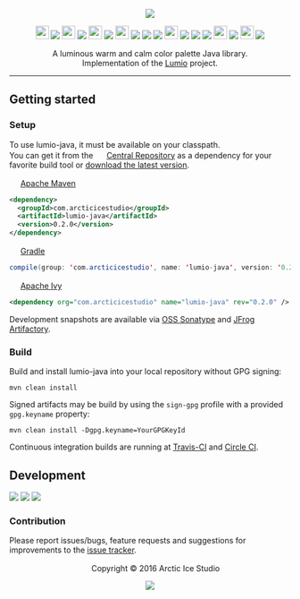 <p align="center"><img src="https://cdn.rawgit.com/arcticicestudio/nord-java/develop/src/main/assets/lumio-java-banner.svg"/></p>

<p align="center"><img src="https://cdn.travis-ci.org/images/favicon-c566132d45ab1a9bcae64d8d90e4378a.svg" width=24 height=24/> <a href="https://travis-ci.org/arcticicestudio/lumio-java"><img src="https://img.shields.io/travis/arcticicestudio/lumio-java/develop.svg"/></a> <img src="https://circleci.com/favicon.ico" width=24 height=24/> <a href="https://circleci.com/gh/arcticicestudio/lumio-java"><img src="https://circleci.com/gh/arcticicestudio/lumio-java.svg?style=shield&circle-token=d78caf88ab11057bb5fa096c1fded5353591c566"/></a> <img src="https://codecov.io/favicon.ico" width=24 height=24/> <a href="https://codecov.io/gh/arcticicestudio/lumio-java"><img src="https://codecov.io/gh/arcticicestudio/lumio-java/branch/develop/graph/badge.svg"/></a> <img src="https://assets-cdn.github.com/favicon.ico" width=24 height=24/> <a href="https://github.com/arcticicestudio/lumio-java/releases/latest"><img src="https://img.shields.io/github/release/arcticicestudio/lumio-java.svg"/></a> <a href="https://github.com/arcticicestudio/lumio-java/releases/latest"><img src="https://img.shields.io/badge/pre--release---_-blue.svg"/></a> <a href="https://github.com/arcticicestudio/nord/releases/tag/v0.1.0"><img src="https://img.shields.io/badge/Nord-0.1.0-blue.svg"/></a> <img src="http://central.sonatype.org/favicon.ico" width=24 height=24/> <a href="http://search.maven.org/#search%7Cgav%7C1%7Cg%3A%22com.arcticicestudio%22%20AND%20a%3A%22lumio-java%22"><img src="https://img.shields.io/maven-central/v/com.arcticicestudio/lumio-java.svg"/></a> <img src="https://oss.sonatype.org/favicon.ico"/> <a href="https://oss.sonatype.org/content/repositories/snapshots/com/arcticicestudio/lumio-java"><img src="https://img.shields.io/badge/snapshot-0.3.0--SNAPSHOT-blue.svg"/></a> <img src="https://bintray.com/favicon.ico" width=24 height=24/> <a href='https://bintray.com/arcticicestudio/Nord/lumio-java/_latestVersion'><img src='https://api.bintray.com/packages/arcticicestudio/Nord/lumio-java/images/download.svg'></a> <img src="https://oss.jfrog.org/webapp/images/favicon.40285.ico" width=24 height=24/> <a href="https://oss.jfrog.org/webapp/#/artifacts/browse/tree/General/oss-snapshot-local/com/arcticicestudio/lumio-java"><img src="https://img.shields.io/badge/artifactory-0.3.0--SNAPSHOT-green.svg"/></a></p>

<p align="center">A luminous warm and calm color palette Java library.<br>
Implementation of the <a href="https://github.com/arcticicestudio/lumio">Lumio</a> project.</p>

---

## Getting started
### Setup
To use lumio-java, it must be available on your classpath.  
You can get it from the <img src="http://central.sonatype.org/favicon.ico" width=16 height=16/> <a href="https://search.maven.org">Central Repository</a> as a dependency for your favorite build tool or [download the latest version](https://github.com/arcticicestudio/lumio-java/releases/latest).

<img src="http://apache.org/favicons/favicon.ico" width=16 height=16/> <a href="https://maven.apache.org">Apache Maven</a>
```xml
<dependency>
  <groupId>com.arcticicestudio</groupId>
  <artifactId>lumio-java</artifactId>
  <version>0.2.0</version>
</dependency>
```

<img src="https://gradle.org/wp-content/uploads/fbrfg/favicon.ico" width=16 height=16/> <a href="https://gradle.org">Gradle</a>
```java
compile(group: 'com.arcticicestudio', name: 'lumio-java', version: '0.2.0')
```

<img src="http://apache.org/favicons/favicon.ico" width=16 height=16/> <a href="https://ant.apache.org/ivy">Apache Ivy</a>
```xml
<dependency org="com.arcticicestudio" name="lumio-java" rev="0.2.0" />
```

Development snapshots are available via [OSS Sonatype](https://oss.sonatype.org/content/repositories/snapshots/com/arcticicestudio/lumio-java) and [JFrog Artifactory](https://oss.jfrog.org/webapp/#/artifacts/browse/tree/General/oss-snapshot-local/com/arcticicestudio/lumio-java).

### Build
Build and install lumio-java into your local repository without GPG signing:  
```
mvn clean install
```

Signed artifacts may be build by using the `sign-gpg` profile with a provided `gpg.keyname` property:
```
mvn clean install -Dgpg.keyname=YourGPGKeyId
```

Continuous integration builds are running at [Travis-CI](https://travis-ci.org/arcticicestudio/lumio-java) and [Circle CI](https://circleci.com/bb/arcticicestudio/lumio-java).

## Development
[![](https://img.shields.io/badge/Changelog-0.2.0-blue.svg)](https://github.com/arcticicestudio/lumio-java/blob/v0.2.0/CHANGELOG.md) [![](https://img.shields.io/badge/Workflow-gitflow_Branching_Model-blue.svg)](http://nvie.com/posts/a-successful-git-branching-model) [![](https://img.shields.io/badge/Versioning-ArcVer_0.8.0-blue.svg)](https://github.com/arcticicestudio/arcver)

### Contribution
Please report issues/bugs, feature requests and suggestions for improvements to the [issue tracker](https://github.com/arcticicestudio/lumio-java/issues).

<p align="center"> <img src="http://arcticicestudio.com/favicon.ico" width=16 height=16/> Copyright &copy; 2016 Arctic Ice Studio</p>

<p align="center"><a href="http://www.apache.org/licenses/LICENSE-2.0"><img src="https://img.shields.io/badge/License-Apache_2.0-blue.svg"/></a></p>
